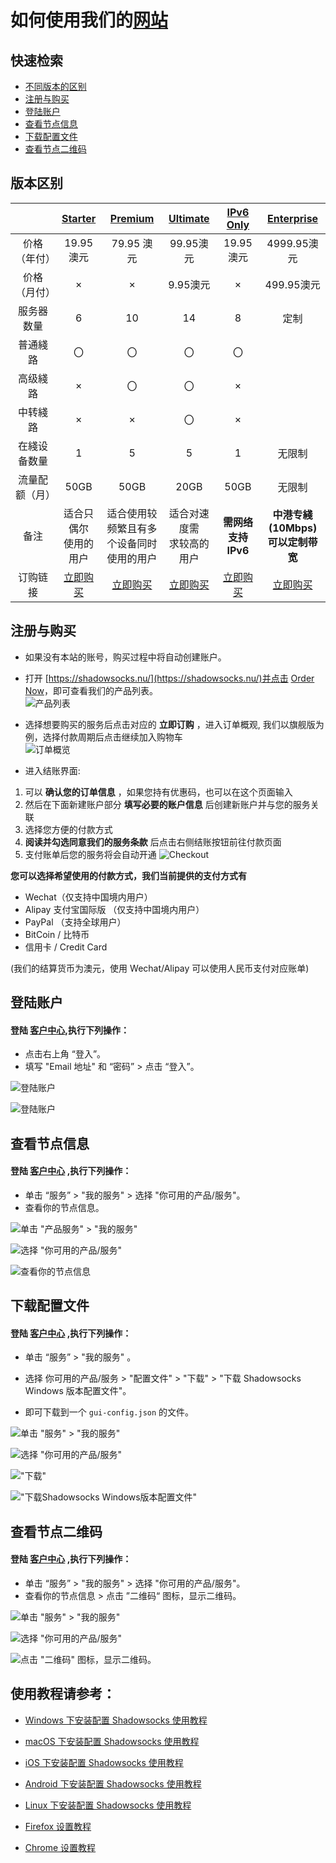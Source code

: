 # 如何使用我们的[网站](https://portal.shadowsocks.nu)

## 快速检索
* [不同版本的区别](#版本区别)
* [注册与购买](#注册与购买)
* [登陆账户](#登陆账户)
* [查看节点信息](#查看节点信息)
* [下载配置文件](#下载配置文件)
* [查看节点二维码](#查看节点二维码)


## 版本区别
||[Starter](https://portal.shadowsocks.nu/cart.php?a=add&pid=33)|[Premium](https://portal.shadowsocks.nu/cart.php?a=add&pid=36)|[Ultimate](https://portal.shadowsocks.nu/cart.php?a=add&pid=34)|[IPv6 Only](https://portal.shadowsocks.nu/cart.php?a=add&pid=17)|[Enterprise](https://portal.shadowsocks.nu/cart.php?a=add&pid=9)|  
|:-:|:-:|:-:|:-:|:-:|:-:|
|价格（年付）|19.95 澳元|79.95 澳元|99.95澳元|19.95澳元|4999.95澳元|
|价格（月付）|×|×|9.95澳元|×|499.95澳元|
|服务器数量|6|10|14|8|定制|
|普通綫路|〇|〇|〇|〇||
|高级綫路|×|〇|〇|×||
|中转綫路|×|×|〇|×||
|在綫设备数量|1|5|5|1|无限制|
|流量配额（月）|50GB|50GB|20GB|50GB|无限制|
|备注|适合只偶尔<br />使用的用户|适合使用较频繁且有多<br />个设备同时使用的用户|适合对速度需<br />求较高的用户|**需网络支持IPv6**|**中港专綫(10Mbps)<br />可以定制带宽**|
|订购链接|[立即购买](https://portal.shadowsocks.nu/cart.php?a=add&pid=33)|[立即购买](https://portal.shadowsocks.nu/cart.php?a=add&pid=34)|[立即购买](https://portal.shadowsocks.nu/cart.php?a=add&pid=36)|[立即购买](https://portal.shadowsocks.nu/cart.php?a=add&pid=17)|[立即购买](https://portal.shadowsocks.nu/cart.php?a=add&pid=9)|


## 注册与购买

* 如果没有本站的账号，购买过程中将自动创建账户。
* 打开 [https://shadowsocks.nu/](https://shadowsocks.nu/)并点击 [Order Now](https://portal.shadowsocks.nu/link.php?id=5)，即可查看我们的产品列表。  
![产品列表](files/images/int-product-list.png)

* 选择想要购买的服务后点击对应的 **立即订购** ，进入订单概观, 我们以旗舰版为例，选择付款周期后点击继续加入购物车   
![订单概览](files/images/int-invoice-preview.png)  

* 进入结账界面: 
1. 可以 **确认您的订单信息** ，如果您持有优惠码，也可以在这个页面输入
2. 然后在下面新建账户部分 **填写必要的账户信息** 后创建新账户并与您的服务关联
3. 选择您方便的付款方式
4. **阅读并勾选同意我们的服务条款** 后点击右侧结账按钮前往付款页面
5. 支付账单后您的服务将会自动开通
![Checkout](files/images/int-checkout.png)

**您可以选择希望使用的付款方式，我们当前提供的支付方式有**

- Wechat（仅支持中国境内用户）
- Alipay 支付宝国际版 （仅支持中国境内用户）
- PayPal （支持全球用户）
- BitCoin / 比特币
- 信用卡 / Credit Card  

(我们的结算货币为澳元，使用 Wechat/Alipay 可以使用人民币支付对应账单)

## 登陆账户
#### 登陆 [客户中心](https://portal.shadowsocks.nu),执行下列操作：

* 点击右上角 “登入”。  
* 填写 "Email 地址" 和 “密码” > 点击 “登入”。  

![登陆账户](files/images/int-portal-index.png)  

![登陆账户](files/images/int-portal-login.png)

## 查看节点信息
#### 登陆 [客户中心](https://portal.shadowsocks.nu) ,执行下列操作：  

- 单击 “服务” > "我的服务" > 选择 "你可用的产品/服务"。
- 查看你的节点信息。

![单击 "产品服务" > "我的服务"](files/images/int-portal-myservices.png)  

![选择 "你可用的产品/服务"](files/images/int-portal-servicespage.png)  

![查看你的节点信息](files/images/int-portal-productdetail.png)  

## 下载配置文件

#### 登陆 [客户中心](https://portal.shadowsocks.nu) ,执行下列操作：

- 单击 “服务” > "我的服务" 。

- 选择 你可用的产品/服务 > "配置文件" > "下载" > "下载 Shadowsocks Windows 版本配置文件"。

- 即可下载到一个 `gui-config.json` 的文件。

![单击 "服务" > "我的服务"](files/images/int-portal-myservices.png)  

![选择 "你可用的产品/服务"](files/images/int-portal-servicespage.png)  

!["下载"](files/images/int-portal-dlconfig.png)

!["下载Shadowsocks Windows版本配置文件"](files/images/int-portal-dlconfig2.png)

## 查看节点二维码

#### 登陆 [客户中心](https://portal.shadowsocks.nu) ,执行下列操作：

- 单击 “服务” > "我的服务" > 选择 "你可用的产品/服务"。
- 查看你的节点信息 > 点击 ”二维码“ 图标，显示二维码。

![单击 "服务" > "我的服务"](files/images/int-portal-myservices.png)  

![选择 "你可用的产品/服务"](files/images/int-portal-servicespage.png)  

![点击 "二维码" 图标，显示二维码。 ](files/images/int-portal-qrcode.png)

## 使用教程请参考：  
* [Windows 下安装配置 Shadowsocks 使用教程](2-windows-setup-guide-cn.md)

* [macOS 下安装配置 Shadowsocks 使用教程](3-macos-setup-guide-cn.md)

* [iOS 下安装配置 Shadowsocks 使用教程](4-ios-setup-guide-cn.md)

* [Android 下安装配置 Shadowsocks 使用教程](5-android-setup-guide-cn.md)

* [Linux 下安装配置 Shadowsocks 使用教程](6-linux-setup-guide-cn.md)

* [Firefox 设置教程](7-1-firefox-setup-guide-cn.md)

* [Chrome 设置教程](7-2-chrome-setup-guide-cn.md)
